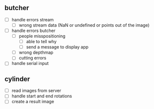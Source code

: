 ##  butcher

- [ ] handle errors stream
  - [ ] wrong stream data (NaN or undefined or points out of the image)

- [ ] handle errors butcher
  - [ ] people misspositioning
    - [ ] able to tell why
    - [ ] send a message to display app
  - [ ] wrong depthmap
  - [ ] cutting errors

- [ ] handle serial input

## cylinder
- [ ] read images from server
- [ ] handle start and end rotations
- [ ] create a result image
